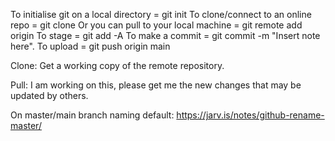 To initialise git on a local directory = git init
To clone/connect to an online repo = git clone <insert url here>
Or you can pull to your local machine = git remote add origin
To stage = git add -A
To make a commit = git commit -m "Insert note here".
To upload = git push origin main


Clone: Get a working copy of the remote repository.

Pull: I am working on this, please get me the new changes that may be updated by others.

On master/main branch naming default:
https://jarv.is/notes/github-rename-master/